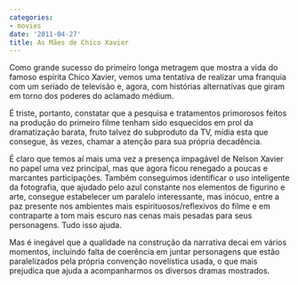 ```yaml
---
categories:
- movies
date: '2011-04-27'
title: As Mães de Chico Xavier
---
```


Como grande sucesso do primeiro longa metragem que mostra a vida do famoso espírita Chico Xavier, vemos uma tentativa de realizar uma franquia com um seriado de televisão e, agora, com histórias alternativas que giram em torno dos poderes do aclamado médium.

É triste, portanto, constatar que a pesquisa e tratamentos primorosos feitos na produção do primeiro filme tenham sido esquecidos em prol da dramatização barata, fruto talvez do subproduto da TV, mídia esta que consegue, às vezes, chamar a atenção para sua própria decadência.

É claro que temos aí mais uma vez a presença impagável de Nelson Xavier no papel uma vez principal, mas que agora ficou renegado a poucas e marcantes participações. Também conseguimos identificar o uso inteligente da fotografia, que ajudado pelo azul constante nos elementos de figurino e arte, consegue estabelecer um paralelo interessante, mas inócuo, entre a paz presente nos ambientes mais espirituosos/reflexivos do filme e em contraparte a tom mais escuro nas cenas mais pesadas para seus personagens. Tudo isso ajuda.

Mas é inegável que a qualidade na construção da narrativa decai em vários momentos, incluindo falta de coerência em juntar personagens que estão paralelizados pela própria convenção novelística usada, o que mais prejudica que ajuda a acompanharmos os diversos dramas mostrados.